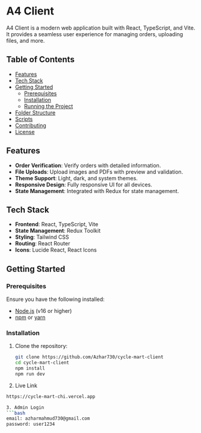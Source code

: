 # A4 Client

A4 Client is a modern web application built with React, TypeScript, and Vite. It provides a seamless user experience for managing orders, uploading files, and more.

## Table of Contents

- [Features](#features)
- [Tech Stack](#tech-stack)
- [Getting Started](#getting-started)
  - [Prerequisites](#prerequisites)
  - [Installation](#installation)
  - [Running the Project](#running-the-project)
- [Folder Structure](#folder-structure)
- [Scripts](#scripts)
- [Contributing](#contributing)
- [License](#license)

## Features

- **Order Verification**: Verify orders with detailed information.
- **File Uploads**: Upload images and PDFs with preview and validation.
- **Theme Support**: Light, dark, and system themes.
- **Responsive Design**: Fully responsive UI for all devices.
- **State Management**: Integrated with Redux for state management.

## Tech Stack

- **Frontend**: React, TypeScript, Vite
- **State Management**: Redux Toolkit
- **Styling**: Tailwind CSS
- **Routing**: React Router
- **Icons**: Lucide React, React Icons

## Getting Started

### Prerequisites

Ensure you have the following installed:

- [Node.js](https://nodejs.org/) (v16 or higher)
- [npm](https://www.npmjs.com/) or [yarn](https://yarnpkg.com/)

### Installation

1. Clone the repository:

   ```bash
   git clone https://github.com/Azhar730/cycle-mart-client
   cd cycle-mart-client
   npm install
   npm run dev

2. Live Link
  ```bash
  https://cycle-mart-chi.vercel.app
  
3. Admin Login
  ```bash
  email: azharmahmud730@gmail.com
  password: user1234